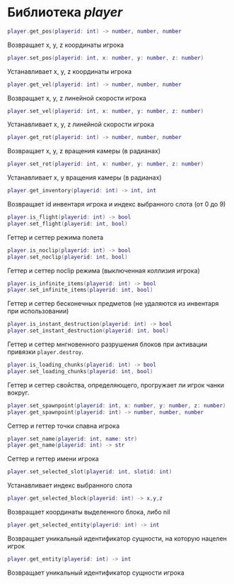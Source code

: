 # Библиотека *player*

```lua
player.get_pos(playerid: int) -> number, number, number
```

Возвращает x, y, z координаты игрока

```lua
player.set_pos(playerid: int, x: number, y: number, z: number)
```

Устанавливает x, y, z координаты игрока

```lua
player.get_vel(playerid: int) -> number, number, number
```

Возвращает x, y, z линейной скорости игрока

```lua
player.set_vel(playerid: int, x: number, y: number, z: number)
```

Устанавливает x, y, z линейной скорости игрока

```lua
player.get_rot(playerid: int) -> number, number, number
```

Возвращает x, y, z вращения камеры (в радианах)

```lua
player.set_rot(playerid: int, x: number, y: number, z: number)
```

Устанавливает x, y вращения камеры (в радианах)

```lua
player.get_inventory(playerid: int) -> int, int
```

Возвращает id инвентаря игрока и индекс выбранного слота (от 0 до 9)

```lua
player.is_flight(playerid: int) -> bool
player.set_flight(playerid: int, bool)
```

Геттер и сеттер режима полета

```lua
player.is_noclip(playerid: int) -> bool
player.set_noclip(playerid: int, bool)
```

Геттер и сеттер noclip режима (выключенная коллизия игрока)

```lua
player.is_infinite_items(playerid: int) -> bool
player.set_infinite_items(playerid: int, bool)
```

Геттер и сеттер бесконечных предметов (не удаляются из инвентаря при использовании)

```lua
player.is_instant_destruction(playerid: int) -> bool
player.set_instant_destruction(playerid: int, bool)
```

Геттер и сеттер мнгновенного разрушения блоков при активации привязки `player.destroy`.

```lua
player.is_loading_chunks(playerid: int) -> bool
player.set_loading_chunks(playerid: int, bool)
```

Геттер и сеттер свойства, определяющего, прогружает ли игрок чанки вокруг.

```lua
player.set_spawnpoint(playerid: int, x: number, y: number, z: number) 
player.get_spawnpoint(playerid: int) -> number, number, number
```

Сеттер и геттер точки спавна игрока

```lua
player.set_name(playerid: int, name: str) 
player.get_name(playerid: int) -> str
```

Сеттер и геттер имени игрока

```lua
player.set_selected_slot(playerid: int, slotid: int)
```

Устанавливает индекс выбранного слота

```lua
player.get_selected_block(playerid: int) -> x,y,z
```

Возвращает координаты выделенного блока, либо nil

```lua
player.get_selected_entity(playerid: int) -> int
```

Возвращает уникальный идентификатор сущности, на которую нацелен игрок

```lua
player.get_entity(playerid: int) -> int
```

Возвращает уникальный идентификатор сущности игрока
